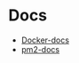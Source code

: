 # Docs

- [Docker-docs]
- [pm2-docs]

[//]: # (These are reference links used in the body of this note and get stripped out when the markdown processor does its job. There is no need to format nicely because it shouldn't be seen. Thanks SO - http://stackoverflow.com/questions/4823468/store-comments-in-markdown-syntax)

[Docker-docs]: <http://github.com/nilsonmorais/docs/blob/master/docker.md>
[pm2-docs]: <http://github.com/nilsonmorais/docs/blob/master/pm2-docs.md>
[dillinger]: <http://dillinger.io>
